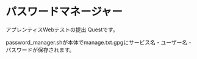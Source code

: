 # パスワードマネージャー

アプレンティスWebテストの提出 Questです。

password_manager.shが本体でmanage.txt.gpgにサービス名・ユーザー名・パスワードが保存されます。
